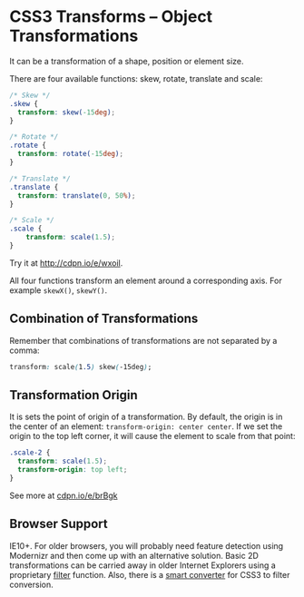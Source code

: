 CSS3 Transforms – Object Transformations
========================================

It can be a transformation of a shape, position or element size.

There are four available functions: skew, rotate, translate and scale:

```css
/* Skew */
.skew {
  transform: skew(-15deg);
}

/* Rotate */
.rotate {
  transform: rotate(-15deg);
}

/* Translate */
.translate {
  transform: translate(0, 50%);
}

/* Scale */
.scale {
    transform: scale(1.5);
}
```

Try it at <http://cdpn.io/e/wxoil>.

All four functions transform an element around a corresponding axis. For example
`skewX()`, `skewY()`.

Combination of Transformations
------------------------------

Remember that combinations of transformations are not separated by a comma:

```css
transform: scale(1.5) skew(-15deg);
```

Transformation Origin
---------------------

It is sets the point of origin of a transformation. By default, the origin is in
the center of an element: `transform-origin: center center`. If we set the
origin to the top left corner, it will cause the element to scale from that
point:

```css
.scale-2 {
  transform: scale(1.5);
  transform-origin: top left;
}
```

See more at [cdpn.io/e/brBgk](http://cdpn.io/e/brBgk)

Browser Support
---------------

IE10+. For older browsers, you will probably need feature detection using
Modernizr and then come up with an alternative solution. Basic 2D
transformations can be carried away in older Internet Explorers using a
proprietary
[filter](http://msdn.microsoft.com/en-us/library/ms533014%28VS.85%29.aspx)
function. Also, there is a [smart
converter](ttp://www.useragentman.com/IETransformsTranslator/) for CSS3 to
filter conversion.
